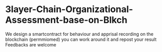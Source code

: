 # 3layer-Chain-Organizational-Assessment-base-on-Blkch
We design a smartcontract for behaviour and apprisal recording on the blockchain (permmiomed)
you can work around it and repost your result 
Feedbacks are welcome 
